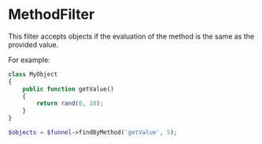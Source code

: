 # MethodFilter

This filter accepts objects if the evaluation of the method is the
same as the provided value.

For example:

```php
class MyObject
{
    public function getValue()
    {
        return rand(0, 10);
    }
}

$objects = $funnel->findByMethod('getValue', 5);
```
